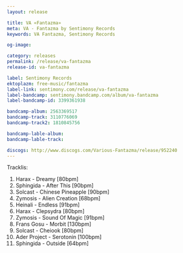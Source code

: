 ```yaml
---
layout: release

title: VA «Fantazma»
meta: VA - Fantazma by Sentimony Records
keywords: VA Fantazma, Sentimony Records

og-image: 

category: releases
permalink: /release/va-fantazma
release-id: va-fantazma

label: Sentimony Records
ektoplazm: free-music/fantazma
label-link: sentimony.com/release/va-fantazma
label-bandcamp: sentimony.bandcamp.com/album/va-fantazma
label-bandcamp-id: 3399361938

bandcamp-album: 2563369517
bandcamp-track: 3110776069
bandcamp-track2: 1810845756

bandcamp-lable-album: 
bandcamp-lable-track: 

discogs: http://www.discogs.com/Various-Fantazma/release/952240
---
```


Tracklis:

01. Harax - Dreamy [80bpm]
02. Sphingida - After This [90bpm]
03. Solcast - Chinese Pineapple [90bpm]
04. Zymosis - Alien Creation [68bpm]
05. Heinali - Endless [91bpm]
06. Harax - Clepsydra [80bpm]
07. Zymosis - Sound Of Magic [91bpm]
08. Frans Gosu - Morbit [130bpm]
09. Solcast - Cheiook [80bpm]
10. Ader Project - Serotonin [100bpm]
11. Sphingida - Outside [64bpm]





